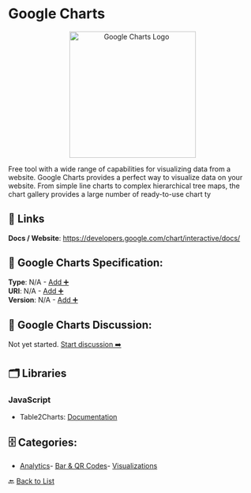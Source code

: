 # Google Charts
<p align="center">
    <img width="256" src="https://raw.githubusercontent.com/apis-list/apis-list/main/apis/google-charts/logo_256x256.png" alt="Google Charts Logo"/>
</p>
Free tool with a wide range of capabilities for visualizing data from a website. Google Charts provides a perfect way to visualize data on your website.  From simple line charts to complex hierarchical tree maps, the chart gallery provides a large number of ready-to-use chart ty

##  🔗 Links
**Docs / Website**: https://developers.google.com/chart/interactive/docs/

## 🧬 Google Charts Specification:
**Type**: N/A - [Add ➕](https://github.com/apis-list/apis-list/edit/main/apis.yaml#L8457)  
**URI**: N/A - [Add ➕](https://github.com/apis-list/apis-list/edit/main/apis.yaml#L8457)  
**Version**: N/A - [Add ➕](https://github.com/apis-list/apis-list/edit/main/apis.yaml#L8457)

## 💬 Google Charts Discussion:
Not yet started. [Start discussion ➡️](https://github.com/apis-list/apis-list/discussions/new)

## 🗂️ Libraries
### JavaScript
- Table2Charts: [Documentation](http://labs.umaniac.com/projects/table2charts/)


## 🗄️ Categories:
- [Analytics](https://github.com/apis-list/apis-list#analytics-)- [Bar & QR Codes](https://github.com/apis-list/apis-list#bar--qr-codes-)- [Visualizations](https://github.com/apis-list/apis-list#visualizations-)

🔙  [Back to List](https://github.com/apis-list/apis-list)

